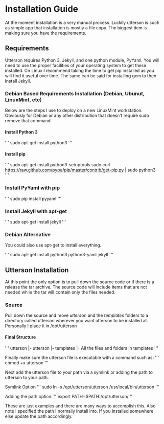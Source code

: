 # Installation Guide
At the moment installation is a very manual process. Luckily utterson is such as simple app that installation is mostly a file copy. The biggest item is making sure you have the requirements.

## Requirements
Utterson requires Python 3, Jekyll, and one python module, PyYaml. You will need to use the proper facilities of your operating system to get these installed. On Linux I recommend taking the time to get pip installed as you will find it useful over time. The same can be said for installing gem to then install Jekyll.

### Debian Based Requirements Installation (Debian, Ubunut, LinuxMint, etc)
Below are the steps I use to deploy on a new LinuxMint workstation. Obviously for Debian or any other distribution that doesn't require sudo remove that command.

#### Install Python 3
'''
sudo apt-get install python3
'''

#### Install pip
'''
sudo apt-get install python3-setuptools
sudo curl https://raw.github.com/pypa/pip/master/contrib/get-pip.py | sudo python3
'''

### Install PyYaml with pip
'''
sudo pip install pyyaml
'''

### Install Jekyll with apt-get
'''
sudo apt-get install jekyll
'''

### Debian Alternative
You could also use apt-get to install everything.
 
'''
sudo apt-get install python3 python3-yaml jekyll
'''


## Utterson Installation
At this point the only option is to pull down the source code or if there is a release the tar archive. The source code will include items that are not needed while the tar will contain only the files needed.

### Source
Pull down the source and move _utterson_ and the _templates_ folders to a directory called utterson wherever you want utterson to be installed at. Personally I place it in /opt/utterson

#### Final Structure
'''
utterson
|- utterson
|- templates
   |- All the files and folders in templates
'''

Finally make sure the utterson file is executable with a command such as:
'''
chmod +x utterson
'''

Next add the utterson file to your path via a symlink or adding the path to utterson to your path.

Symlink Option
'''
sudo ln -s /opt/utterson/utterson /usr/local/bin/utterson
'''

Adding the path option
'''
export PATH=$PATH:/opt/utterson/
'''

These are just examples and there are many ways to accomplish this. Also note I specified the path I normally install into. If you installed somewhere else update the path accordingly.